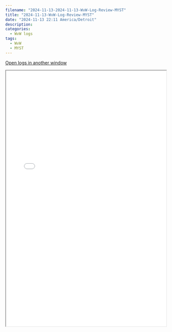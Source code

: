 ```yaml
---
filename: "2024-11-13-2024-11-13-WvW-Log-Review-MYST"
title: "2024-11-13-WvW-Log-Review-MYST"
date: "2024-11-13 22:11 America/Detroit"
description: 
categories:
  - WvW logs
tags:
  - WvW
  - MYST
---
```

 <a href="/assets/wvwlogs/reports20241113_MYST.html#202411132208-WvW-Log-Review" target="_blank">Open logs in another window</a>

<iframe src="/assets/wvwlogs/reports20241113_MYST.html#202411132208-WvW-Log-Review" width="100%" height="800" style="display:block; margin: 0 auto;"> </iframe>